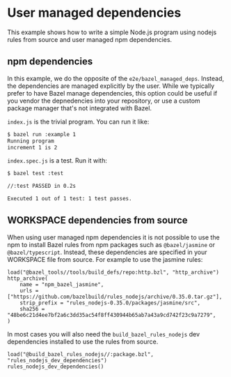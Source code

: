 # User managed dependencies

This example shows how to write a simple Node.js program using nodejs rules from source and user managed npm dependencies.

## npm dependencies

In this example, we do the opposite of the `e2e/bazel_managed_deps`. Instead, the dependencies
are managed explicitly by the user. While we typically prefer to have Bazel manage dependencies, this
option could be useful if you vendor the depnedencies into your repository, or use a custom package
manager that's not integrated with Bazel.

`index.js` is the trivial program. You can run it like:

```sh
$ bazel run :example 1
Running program
increment 1 is 2
```

`index.spec.js` is a test. Run it with:

```sh
$ bazel test :test

//:test PASSED in 0.2s

Executed 1 out of 1 test: 1 test passes.
```

## WORKSPACE dependencies from source

When using user managed npm dependencies it is not possible to use the npm to install
Bazel rules from npm packages such as `@bazel/jasmine` or `@bazel/typescript`. Instead, these
dependencies are specified in your WORKSPACE file from source. For example to use the jasmine
rules:

```
load("@bazel_tools//tools/build_defs/repo:http.bzl", "http_archive")
http_archive(
    name = "npm_bazel_jasmine",
    urls = ["https://github.com/bazelbuild/rules_nodejs/archive/0.35.0.tar.gz"],
    strip_prefix = "rules_nodejs-0.35.0/packages/jasmine/src",
    sha256 = "48be6c21d4ee7bf2a6c3dd35ac54f8ff430944b65ab7a43a9cd742f23c9a7279",
)
```

In most cases you will also need the `build_bazel_rules_nodejs` dev dependencies installed
to use the rules from source.

```
load("@build_bazel_rules_nodejs//:package.bzl", "rules_nodejs_dev_dependencies")
rules_nodejs_dev_dependencies()
```
